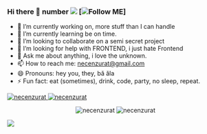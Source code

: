 ### Hi there 👋  number ![](https://komarev.com/ghpvc/?username=necenzurat&style=flat-square&label=Stalker) [![Follow ME](https://img.shields.io/github/followers/necenzurat?label=Follow&style=social)]


- 🔭 I’m currently working on, more stuff than I can handle
- 🌱 I’m currently learning be on time.
- 👯 I’m looking to collaborate on a semi secret project
- 🤔 I’m looking for help with FRONTEND, i just hate Frontend
- 💬 Ask me about anything, i love the unknown.
- 📫 How to reach me: necenzurat@gmail.com
- 😄 Pronouns: hey you, they, bă ăla
- ⚡ Fun fact: eat (sometimes), drink, code, party, no sleep, repeat.


<p >
 <a href="https://www.linkedin.com/in/necenzurat/" target="blank">
  <img src="https://img.shields.io/badge/LinkedIn-0077B5?style=for-the-badge&logo=linkedin&logoColor=white" alt="necenzurat" />
 </a>
 <a href="https://wakatime.com/@necenzurat/" target="blank">
  <img src="https://wakatime.com/badge/user/66b6796d-eb84-4bb9-b9d2-8dc882f4c6ac.svg?style=for-the-badge" alt="necenzurat" />
 </a>
</p>

 
</p>
<p align="center">
  <img src="https://github-readme-stats.vercel.app/api?username=necenzurat&show_icons=true&locale=en&theme=dark&include_all_commits=true&count_private=true" alt="necenzurat" />
<img src="https://github-readme-streak-stats.herokuapp.com/?user=necenzurat&theme=dark" alt="necenzurat" />
</p>

![](https://hit.yhype.me/github/profile?user_id=145449)
